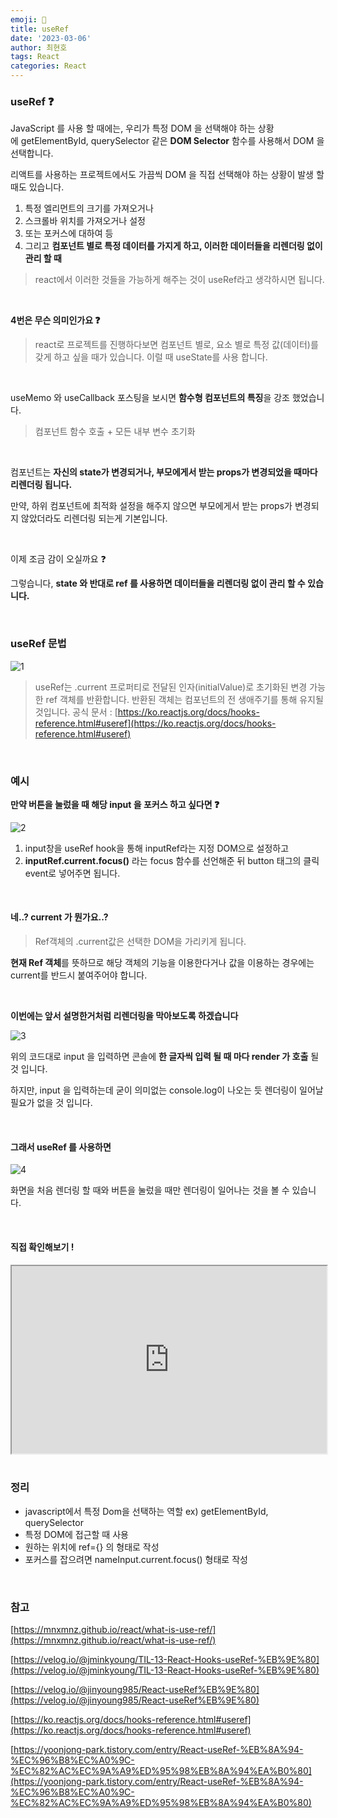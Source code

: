 ```yaml
---
emoji: 📖
title: useRef
date: '2023-03-06'
author: 최현호
tags: React
categories: React
---
```


### **useRef ❓**

JavaScript 를 사용 할 때에는, 우리가 특정 DOM 을 선택해야 하는 상황에 getElementById, querySelector 같은 **DOM Selector**</span> 함수를 사용해서 DOM 을 선택합니다.

리액트를 사용하는 프로젝트에서도 가끔씩 DOM 을 직접 선택해야 하는 상황이 발생 할 때도 있습니다.

1.  특정 엘리먼트의 크기를 가져오거나
2.  스크롤바 위치를 가져오거나 설정
3.  또는 포커스에 대하여 등
4.  그리고 **컴포넌트 별로 특정 데이터를 가지게 하고, 이러한 데이터들을 리렌더링 없이 관리 할 때**

> react에서 이러한 것들을 가능하게 해주는 것이 useRef라고 생각하시면 됩니다.

<br>

**4번은 무슨 의미인가요 ❓**

> react로 프로젝트를 진행하다보면 컴포넌트 별로, 요소 별로 특정 값(데이터)를 갖게 하고 싶을 때가 있습니다. 이럴 때 useState를 사용 합니다.

<br>

useMemo 와 useCallback 포스팅을 보시면 **함수형 컴포넌트의 특징**을 강조 했었습니다.

> 컴포넌트 함수 호출 + 모든 내부 변수 초기화

<br>

컴포넌트는 **자신의 state가 변경되거나, 부모에게서 받는 props가 변경되었을 때마다 리렌더링 됩니다.**</span>

만약, 하위 컴포넌트에 최적화 설정을 해주지 않으면 부모에게서 받는 props가 변경되지 않았더라도 리렌더링 되는게 기본입니다.

<br>

이제 조금 감이 오실까요 ❓

그렇습니다, **state 와 반대로 ref 를 사용하면 데이터들을 리렌더링 없이 관리 할 수 있습니다.**</span>

<br>

### **useRef 문법**

![1](https://user-images.githubusercontent.com/87301268/224224144-b6d3a3b9-b79d-4a1e-9b78-490bf66b9307.png)

> useRef는 .current 프로퍼티로 전달된 인자(initialValue)로 초기화된 변경 가능한 ref 객체를 반환합니다. 반환된 객체는 컴포넌트의 전 생애주기를 통해 유지될 것입니다. 공식 문서 : [https://ko.reactjs.org/docs/hooks-reference.html#useref](https://ko.reactjs.org/docs/hooks-reference.html#useref)

<br>

### **예시**

**만약 버튼을 눌렀을 때 해당 input 을 포커스 하고 싶다면 ❓**

![2](https://user-images.githubusercontent.com/87301268/224224174-5a67931f-5af8-4a41-bd6f-f852fa6856da.png)

1.  input창을 useRef hook을 통해 inputRef라는 지정 DOM으로 설정하고
2.  **inputRef.current.focus()**</span> 라는 focus 함수를 선언해준 뒤 button 태그의 클릭event로 넣어주면 됩니다.

<br>

#### **네..? current 가 뭔가요..?**

> Ref객체의 .current값은 선택한 DOM을 가리키게 됩니다.

**현재 Ref 객체**</span>를 뜻하므로 해당 객체의 기능을 이용한다거나 값을 이용하는 경우에는 current를 반드시 붙여주어야 합니다.

<br>

**이번에는 앞서 설명한거처럼 리렌더링을 막아보도록 하겠습니다**

![3](https://user-images.githubusercontent.com/87301268/224224195-da2b7182-3862-47e1-b680-8c4ca5902030.png)

위의 코드대로 input 을 입력하면 콘솔에 **한 글자씩 입력 될 때 마다 render 가 호출** 될 것 입니다.

하지만, input 을 입력하는데 굳이 의미없는 console.log이 나오는 듯 렌더링이 일어날 필요가 없을 것 입니다.

<br>

#### **그래서 useRef 를 사용하면**

![4](https://user-images.githubusercontent.com/87301268/224224391-2fe90bd0-d6eb-4af8-a7a0-59f685608531.png)

화면을 처음 렌더링 할 때와 버튼을 눌렀을 때만 렌더링이 일어나는 것을 볼 수 있습니다.

<br>

#### **직접 확인해보기 !**

<iframe width='100%' height='300px' src="https://codesandbox.io/embed/useref-5c5oq3?fontsize=14&amp;hidenavigation=1&amp;theme=dark"></iframe>

<br>
<br>

### **정리**

- javascript에서 특정 Dom을 선택하는 역할 ex) getElementById, querySelector
- 특정 DOM에 접근할 때 사용
- 원하는 위치에 ref={} 의 형태로 작성
- 포커스를 잡으려면 nameInput.current.focus() 형태로 작성

<br>

### **참고**

[https://mnxmnz.github.io/react/what-is-use-ref/](https://mnxmnz.github.io/react/what-is-use-ref/)

[https://velog.io/@jminkyoung/TIL-13-React-Hooks-useRef-%EB%9E%80](https://velog.io/@jminkyoung/TIL-13-React-Hooks-useRef-%EB%9E%80)

[https://velog.io/@jinyoung985/React-useRef%EB%9E%80](https://velog.io/@jinyoung985/React-useRef%EB%9E%80)

[https://ko.reactjs.org/docs/hooks-reference.html#useref](https://ko.reactjs.org/docs/hooks-reference.html#useref)

[https://yoonjong-park.tistory.com/entry/React-useRef-%EB%8A%94-%EC%96%B8%EC%A0%9C-%EC%82%AC%EC%9A%A9%ED%95%98%EB%8A%94%EA%B0%80](https://yoonjong-park.tistory.com/entry/React-useRef-%EB%8A%94-%EC%96%B8%EC%A0%9C-%EC%82%AC%EC%9A%A9%ED%95%98%EB%8A%94%EA%B0%80)

<br>

```toc

```
